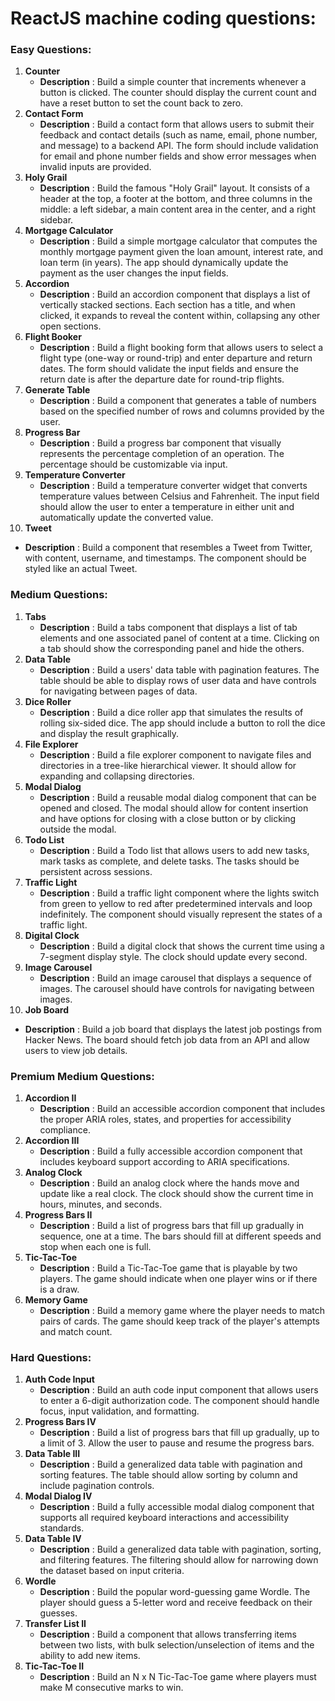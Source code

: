 #  **ReactJS machine coding questions:**

### Easy Questions:

1. **Counter**
   * **Description** : Build a simple counter that increments whenever a button is clicked. The counter should display the current count and have a reset button to set the count back to zero.
2. **Contact Form**
   * **Description** : Build a contact form that allows users to submit their feedback and contact details (such as name, email, phone number, and message) to a backend API. The form should include validation for email and phone number fields and show error messages when invalid inputs are provided.
3. **Holy Grail**
   * **Description** : Build the famous "Holy Grail" layout. It consists of a header at the top, a footer at the bottom, and three columns in the middle: a left sidebar, a main content area in the center, and a right sidebar.
4. **Mortgage Calculator**
   * **Description** : Build a simple mortgage calculator that computes the monthly mortgage payment given the loan amount, interest rate, and loan term (in years). The app should dynamically update the payment as the user changes the input fields.
5. **Accordion**
   * **Description** : Build an accordion component that displays a list of vertically stacked sections. Each section has a title, and when clicked, it expands to reveal the content within, collapsing any other open sections.
6. **Flight Booker**
   * **Description** : Build a flight booking form that allows users to select a flight type (one-way or round-trip) and enter departure and return dates. The form should validate the input fields and ensure the return date is after the departure date for round-trip flights.
7. **Generate Table**
   * **Description** : Build a component that generates a table of numbers based on the specified number of rows and columns provided by the user.
8. **Progress Bar**
   * **Description** : Build a progress bar component that visually represents the percentage completion of an operation. The percentage should be customizable via input.
9. **Temperature Converter**
   * **Description** : Build a temperature converter widget that converts temperature values between Celsius and Fahrenheit. The input field should allow the user to enter a temperature in either unit and automatically update the converted value.
10. **Tweet**

* **Description** : Build a component that resembles a Tweet from Twitter, with content, username, and timestamps. The component should be styled like an actual Tweet.

### Medium Questions:

1. **Tabs**
   * **Description** : Build a tabs component that displays a list of tab elements and one associated panel of content at a time. Clicking on a tab should show the corresponding panel and hide the others.
2. **Data Table**
   * **Description** : Build a users' data table with pagination features. The table should be able to display rows of user data and have controls for navigating between pages of data.
3. **Dice Roller**
   * **Description** : Build a dice roller app that simulates the results of rolling six-sided dice. The app should include a button to roll the dice and display the result graphically.
4. **File Explorer**
   * **Description** : Build a file explorer component to navigate files and directories in a tree-like hierarchical viewer. It should allow for expanding and collapsing directories.
5. **Modal Dialog**
   * **Description** : Build a reusable modal dialog component that can be opened and closed. The modal should allow for content insertion and have options for closing with a close button or by clicking outside the modal.
6. **Todo List**
   * **Description** : Build a Todo list that allows users to add new tasks, mark tasks as complete, and delete tasks. The tasks should be persistent across sessions.
7. **Traffic Light**
   * **Description** : Build a traffic light component where the lights switch from green to yellow to red after predetermined intervals and loop indefinitely. The component should visually represent the states of a traffic light.
8. **Digital Clock**
   * **Description** : Build a digital clock that shows the current time using a 7-segment display style. The clock should update every second.
9. **Image Carousel**
   * **Description** : Build an image carousel that displays a sequence of images. The carousel should have controls for navigating between images.
10. **Job Board**

* **Description** : Build a job board that displays the latest job postings from Hacker News. The board should fetch job data from an API and allow users to view job details.

### Premium Medium Questions:

1. **Accordion II**
   * **Description** : Build an accessible accordion component that includes the proper ARIA roles, states, and properties for accessibility compliance.
2. **Accordion III**
   * **Description** : Build a fully accessible accordion component that includes keyboard support according to ARIA specifications.
3. **Analog Clock**
   * **Description** : Build an analog clock where the hands move and update like a real clock. The clock should show the current time in hours, minutes, and seconds.
4. **Progress Bars II**
   * **Description** : Build a list of progress bars that fill up gradually in sequence, one at a time. The bars should fill at different speeds and stop when each one is full.
5. **Tic-Tac-Toe**
   * **Description** : Build a Tic-Tac-Toe game that is playable by two players. The game should indicate when one player wins or if there is a draw.
6. **Memory Game**
   * **Description** : Build a memory game where the player needs to match pairs of cards. The game should keep track of the player's attempts and match count.

### Hard Questions:

1. **Auth Code Input**
   * **Description** : Build an auth code input component that allows users to enter a 6-digit authorization code. The component should handle focus, input validation, and formatting.
2. **Progress Bars IV**
   * **Description** : Build a list of progress bars that fill up gradually, up to a limit of 3. Allow the user to pause and resume the progress bars.
3. **Data Table III**
   * **Description** : Build a generalized data table with pagination and sorting features. The table should allow sorting by column and include pagination controls.
4. **Modal Dialog IV**
   * **Description** : Build a fully accessible modal dialog component that supports all required keyboard interactions and accessibility standards.
5. **Data Table IV**
   * **Description** : Build a generalized data table with pagination, sorting, and filtering features. The filtering should allow for narrowing down the dataset based on input criteria.
6. **Wordle**
   * **Description** : Build the popular word-guessing game Wordle. The player should guess a 5-letter word and receive feedback on their guesses.
7. **Transfer List II**
   * **Description** : Build a component that allows transferring items between two lists, with bulk selection/unselection of items and the ability to add new items.
8. **Tic-Tac-Toe II**
   * **Description** : Build an N x N Tic-Tac-Toe game where players must make M consecutive marks to win.

